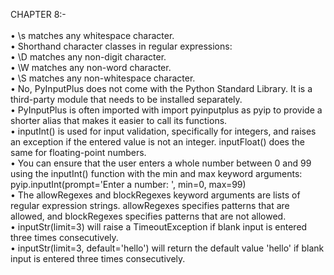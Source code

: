 CHAPTER 8:- <br />
<br />
•	\s matches any whitespace character. <br />
•	Shorthand character classes in regular expressions: <br />
•	\D matches any non-digit character. <br />
•	\W matches any non-word character. <br />
•	\S matches any non-whitespace character. <br />
•	No, PyInputPlus does not come with the Python Standard Library. It is a third-party module that needs to be installed separately. <br />
•	PyInputPlus is often imported with import pyinputplus as pyip to provide a shorter alias that makes it easier to call its functions. <br />
•	inputInt() is used for input validation, specifically for integers, and raises an exception if the entered value is not an integer. inputFloat() does the same for floating-point numbers. <br />
•	You can ensure that the user enters a whole number between 0 and 99 using the inputInt() function with the min and max keyword arguments: pyip.inputInt(prompt='Enter a number: ', min=0, max=99) <br />
•	The allowRegexes and blockRegexes keyword arguments are lists of regular expression strings. allowRegexes specifies patterns that are allowed, and blockRegexes specifies patterns that are not allowed. <br />
•	inputStr(limit=3) will raise a TimeoutException if blank input is entered three times consecutively. <br />
•	inputStr(limit=3, default='hello') will return the default value 'hello' if blank input is entered three times consecutively. <br />

